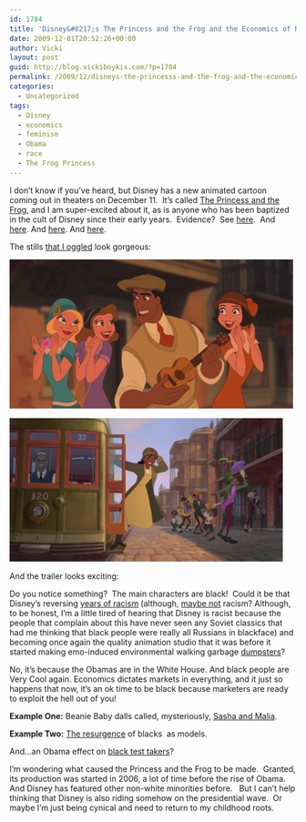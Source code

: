 ```yaml
---
id: 1784
title: 'Disney&#8217;s The Princess and the Frog and the Economics of Race'
date: 2009-12-01T20:52:26+00:00
author: Vicki
layout: post
guid: http://blog.vickiboykis.com/?p=1784
permalink: /2009/12/disneys-the-princesss-and-the-frog-and-the-economics-of-race/
categories:
  - Uncategorized
tags:
  - Disney
  - economics
  - feminism
  - Obama
  - race
  - The Frog Princess
---
```

I don&#8217;t know if you&#8217;ve heard, but Disney has a new animated cartoon coming out in theaters on December 11.  It&#8217;s called [The Princess and the Frog](http://en.wikipedia.org/wiki/The_Princess_and_the_Frog), and I am super-excited about it, as is anyone who has been baptized in the cult of Disney since their early years.  Evidence?  See [here](http://blog.vickiboykis.com/2009/10/13/russian-letziyon-aladdin-and-jasmine/).  And [here](http://blog.vickiboykis.com/2009/06/23/the-kids-arent-alright/). And [here](http://blog.vickiboykis.com/2009/01/30/crying-unabashedly-during-disney-movies/). And [here](http://blog.vickiboykis.com/2009/11/27/comic-black-friday/).

The stills [that I oggled](http://www.imdb.com/title/tt0780521/mediaindex) look gorgeous:

[<img class="aligncenter size-full wp-image-1785" title="the princess and frog_" src="https://raw.githubusercontent.com/veekaybee/wlb/gh-pages/assets/images/2009/12/the-princess-and-frog_.jpg" alt="the princess and frog_" width="498" height="262" />](https://raw.githubusercontent.com/veekaybee/wlb/gh-pages/assets/images/2009/12/the-princess-and-frog_.jpg)

[<img class="aligncenter size-full wp-image-1786" title="princess frog_" src="https://raw.githubusercontent.com/veekaybee/wlb/gh-pages/assets/images/2009/12/princess-frog_.jpg" alt="princess frog_" width="480" height="252" />](https://raw.githubusercontent.com/veekaybee/wlb/gh-pages/assets/images/2009/12/princess-frog_.jpg)

And the trailer looks exciting:
  


Do you notice something?  The main characters are black!  Could it be that Disney&#8217;s reversing [years of racism](http://www.cracked.com/article_15677_9-most-racist-disney-characters.html) (although, [maybe not](http://dailycartoonist.com/index.php/2009/11/24/was-walt-disney-a-racist/) racism? Although, to be honest, I&#8217;m a little tired of hearing that Disney is racist because the people that complain about this have never seen any Soviet classics that had me thinking that black people were really all Russians in blackface) and becoming once again the quality animation studio that it was before it started making emo-induced environmental walking garbage [dumpsters](http://en.wikipedia.org/wiki/WALL-E)?

No, it&#8217;s because the Obamas are in the White House. And black people are Very Cool again. Economics dictates markets in everything, and it just so happens that now, it&#8217;s an ok time to be black because marketers are ready to exploit the hell out of you!

**Example One:** Beanie Baby dalls called, mysteriously, [Sasha and Malia](http://www.msnbc.msn.com/id/28791058/).
  
**Example Two:** [The resurgence](http://nymag.com/daily/fashion/2009/04/liya_kibede_has_noticed_the_ob.html) of blacks  as models.
  
And&#8230;an Obama effect on [black test takers](http://www.nytimes.com/2009/01/23/education/23gap.html)?

I&#8217;m wondering what caused the Princess and the Frog to be made.  Granted, its production was started in 2006, a lot of time before the rise of Obama. And Disney has featured other non-white minorities before.   But I can&#8217;t help thinking that Disney is also riding somehow on the presidential wave.  Or maybe I&#8217;m just being cynical and need to return to my childhood roots.